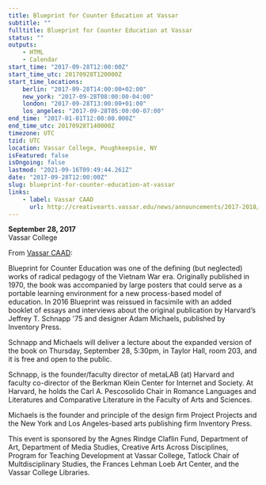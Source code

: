 ```yaml
---
title: Blueprint for Counter Education at Vassar
subtitle: ""
fulltitle: Blueprint for Counter Education at Vassar
status: ""
outputs:
    - HTML
    - Calendar
start_time: "2017-09-28T12:00:00Z"
start_time_utc: 20170928T120000Z
start_time_locations:
    berlin: "2017-09-28T14:00:00+02:00"
    new_york: "2017-09-28T08:00:00-04:00"
    london: "2017-09-28T13:00:00+01:00"
    los_angeles: "2017-09-28T05:00:00-07:00"
end_time: "2017-01-01T12:00:00.000Z"
end_time_utc: 20170928T140000Z
timezone: UTC
tzid: UTC
location: Vassar College, Poughkeepsie, NY
isFeatured: false
isOngoing: false
lastmod: "2021-09-16T09:49:44.261Z"
date: "2017-09-28T12:00:00Z"
slug: blueprint-for-counter-education-at-vassar
links:
    - label: Vassar CAAD
      url: http://creativearts.vassar.edu/news/announcements/2017-2018/170928-blueprint-counter-education.html
---
```

**September 28, 2017**<br />
Vassar College

From [Vassar CAAD](http://creativearts.vassar.edu/news/announcements/2017-2018/170928-blueprint-counter-education.html):

Blueprint for Counter Education was one of the defining (but neglected) works of radical pedagogy of the Vietnam War era.  Originally published in 1970, the book was accompanied by large posters that could serve as a portable learning environment for a new process-based model of education. In 2016 Blueprint was reissued in facsimile with an added booklet of essays and interviews  about the original publication by Harvard’s Jeffrey T. Schnapp '75 and designer Adam Michaels, published by Inventory Press.

Schnapp and Michaels will deliver a lecture about the expanded version of the book on Thursday, September 28, 5:30pm, in Taylor Hall, room 203, and it is free and open to the public.

Schnapp, is the founder/faculty director of metaLAB (at) Harvard and faculty co-director of the Berkman Klein Center for Internet and Society. At Harvard, he holds the Carl A. Pescosolido Chair in Romance Languages and Literatures and Comparative Literature in the Faculty of Arts and Sciences.

Michaels is the founder and principle of the design firm Project Projects and the New York and Los Angeles-based  arts publishing firm Inventory Press.

This event is sponsored by the Agnes Rindge Claflin Fund, Department of Art, Department of Media Studies, Creative Arts Across Disciplines, Program for Teaching Development at Vassar College, Tatlock Chair of Multdisciplinary Studies, the Frances Lehman Loeb Art Center, and the Vassar College Libraries.